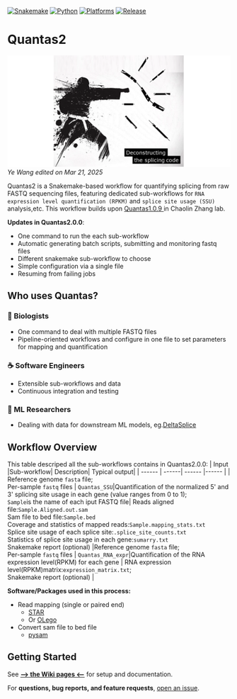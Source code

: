 [![Snakemake](https://img.shields.io/badge/snakemake-7.32.4-brightgreen.svg)](https://snakemake.github.io)
[![Python](https://img.shields.io/badge/python-3.8.20-blue.svg)](https://www.python.org)
[![Platforms](https://img.shields.io/badge/platform-linux--64-lightgrey)](https://github.com/moiexpositoalonsolab/Quantas/releases)
[![Release](https://img.shields.io/badge/release-2.0.0-orange.svg)](https://github.com/moiexpositoalonsolab/Quantas/releases)

# Quantas2

![Splicing logo](quantas2.png)
*Ye Wang edited on Mar 21, 2025*


Quantas2 is a Snakemake-based workflow for quantifying splicing from raw FASTQ sequencing files, featuring dedicated sub-workflows for `RNA expression level quantification (RPKM)` and `splice site usage (SSU)` analysis,etc. This workflow builds upon [Quantas1.0.9 ](https://zhanglab.c2b2.columbia.edu/index.php/Quantas_Documentation) in Chaolin Zhang lab.

**Updates in Quantas2.0.0**:

  - One command to run the each sub-workflow
  - Automatic generating batch scripts, submitting and monitoring fastq files
  - Different snakemake sub-workflow to choose
  - Simple configuration via a single file
  - Resuming from failing jobs

## Who uses Quantas?

### 🧬 Biologists 
* One command to deal with multiple FASTQ files
* Pipeline-oriented workflows and configure in one file to set  parameters for mapping and quantification

### ☕ Software Engineers
* Extensible sub-workflows and data
* Continuous integration and testing

### 🤖 ML Researchers 
* Dealing with data for downstream ML models, eg.[DeltaSplice](https://github.com/chaolinzhanglab/DeltaSplice) 


Workflow Overview
-------------------
This table descriped all the sub-workflows contains in Quantas2.0.0:
| Input |Sub-workflow| Description| Typical output|
| ------ | ------| ------ |------ |
| Reference genome `fasta` file; <br> Per-sample `fastq` files | `Quantas_SSU`|Quantification of the normalized 5' and 3' splicing site usage in each gene (value ranges from 0 to 1); <br>`Sample`is the name of each iput FASTQ file|  Reads aligned file:`Sample.Aligned.out.sam` <br>  Sam file to bed file:`Sample.bed` <br> Coverage and statistics of mapped reads:`Sample.mapping_stats.txt` <br> Splice site usage of each splice site:`.splice_site_counts.txt` <br> Statistics of splice site usage in each gene:`sumarry.txt` <br>Snakemake report (optional) 
|Reference genome `fasta` file; <br> Per-sample `fastq` files | `Quantas_RNA_expr`|Quantification of the RNA expression level(RPKM) for each gene | RNA expression level(RPKM)matrix:`expression_matrix.txt`; <br> Snakemake report (optional) | 

**Software/Packages used in this process:**

  - Read mapping (single or paired end)
    - [STAR](https://github.com/alexdobin/STAR)
    - Or [OLego](https://zhanglab.c2b2.columbia.edu/index.php/OLego)
  - Convert sam file to bed file
    - [pysam](https://github.com/pysam-developers/pysam)

Getting Started
-------------------
See [**--&gt; the Wiki pages &lt;--**](https://github.com/yw4291/Quantas2.0/wiki) for setup and documentation.

For **questions, bug reports, and feature requests**,
[open an issue](https://github.com/yw4291/Quantas2.0/issues).
